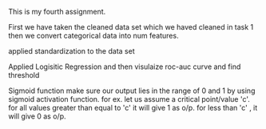 This is my fourth assignment.

First we have taken the cleaned data set which we haved cleaned in task 1 
then we convert categorical data into num features.

applied standardization to the data set 


Applied Logisitic Regression 
and then visulaize roc-auc curve and find threshold


Sigmoid function make sure our output lies in the range of 0 and 1 by using sigmoid activation function. 
for ex. let us assume a critical point/value 'c'.
for all values greater than equal to 'c' it will give 1 as o/p.
for less than 'c' , it will give 0 as o/p.